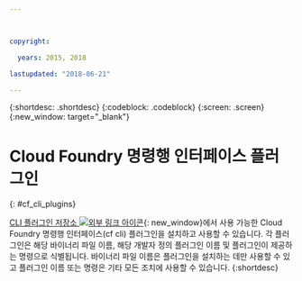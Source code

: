 ```yaml
---



copyright:

  years: 2015, 2018

lastupdated: "2018-06-21"

---
```


{:shortdesc: .shortdesc}
{:codeblock: .codeblock}
{:screen: .screen}
{:new_window: target="_blank"}

# Cloud Foundry 명령행 인터페이스 플러그인
{: #cf_cli_plugins}

[CLI 플러그인 저장소 ![외부 링크 아이콘](../icons/launch-glyph.svg)](http://plugins.ng.bluemix.net/){: new_window}에서 사용 가능한 Cloud Foundry 명령행 인터페이스(cf cli) 플러그인을 설치하고 사용할 수 있습니다. 각 플러그인은 해당 바이너리 파일 이름, 해당 개발자 정의 플러그인 이름 및 플러그인이 제공하는 명령으로 식별됩니다. 바이너리 파일 이름은 플러그인을 설치하는 데만 사용할 수 있고 플러그인 이름 또는 명령은 기타 모든 조치에 사용할 수 있습니다.
{:shortdesc}

